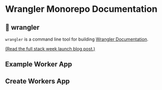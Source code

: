 # Wrangler Monorepo Documentation

## 🤠 wrangler

`wrangler` is a command line tool for building [Wrangler Documentation](./packages/wrangler/README.md).

[(Read the full stack week launch blog post.)](https://blog.cloudflare.com/wrangler-v2-beta/)

## Example Worker App

## Create Workers App
